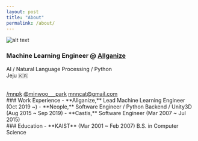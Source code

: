 ```yaml
---
layout: post
title: "About"
permalink: /about/
---
```


![alt text](https://mnpk.github.io/public/about.png)


### Machine Learning Engineer @ [Allganize](https://allganize.ai/)
AI / Natural Language Processing / Python  
Jeju :kr:  

<br>
<a href="https://github.com/mnpk" target="_blank"><i class="fab fa-github"></i> /mnpk</a>  
<a href="https://github.com/mnpk" target="_blank"><i class="fab fa-twitter"></i> @minwoo___park</a>  
<a href="https://github.com/mnpk" target="_blank"><i class="far fa-envelope"></i> mnncat@gmail.com</a>  



 
<br>
### Work Experience
- **Allganize,**  Lead Machine Learning Engineer  (Oct 2019 ~)  
- **Neople,**  Software Engineer / Python Backend / Unity3D (Aug 2015 ~ Sep 2019)  
- **Castis,**  Software Engineer (Mar 2007 ~ Jul 2015)  

   
<br>
### Education
- **KAIST** (Mar 2001 ~ Feb 2007)  B.S. in Computer Science




